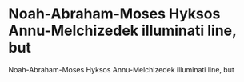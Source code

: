 # Noah-Abraham-Moses Hyksos Annu-Melchizedek illuminati line, but

Noah-Abraham-Moses Hyksos Annu-Melchizedek illuminati line, but